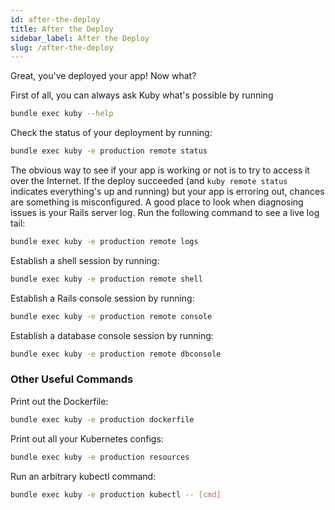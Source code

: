 ```yaml
---
id: after-the-deploy
title: After the Deploy
sidebar_label: After the Deploy
slug: /after-the-deploy
---
```


Great, you've deployed your app! Now what?

First of all, you can always ask Kuby what's possible by running

```bash
bundle exec kuby --help
```

Check the status of your deployment by running:

```bash
bundle exec kuby -e production remote status
```

The obvious way to see if your app is working or not is to try to access it over the Internet. If the deploy succeeded (and `kuby remote status` indicates everything's up and running) but your app is erroring out, chances are something is misconfigured. A good place to look when diagnosing issues is your Rails server log. Run the following command to see a live log tail:

```bash
bundle exec kuby -e production remote logs
```

Establish a shell session by running:

```bash
bundle exec kuby -e production remote shell
```

Establish a Rails console session by running:

```bash
bundle exec kuby -e production remote console
```

Establish a database console session by running:

```bash
bundle exec kuby -e production remote dbconsole
```

### Other Useful Commands

Print out the Dockerfile:

```bash
bundle exec kuby -e production dockerfile
```

Print out all your Kubernetes configs:

```bash
bundle exec kuby -e production resources
```

Run an arbitrary kubectl command:

```bash
bundle exec kuby -e production kubectl -- [cmd]
```

